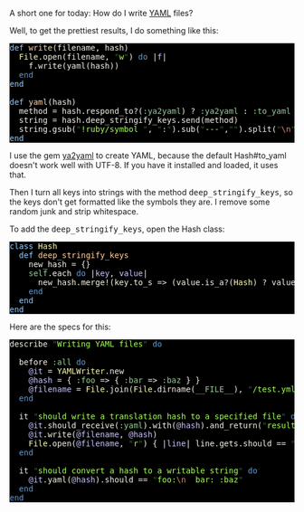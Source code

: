 A short one for today: How do I write <a href="http://en.wikipedia.org/wiki/YAML" target="_blank">YAML</a> files?

Well, to get the prettiest results, I do something like this:

<pre style="background: #000000; color: #f6f3e8; font-family: Monaco, monospace" class="ir_black"><font color="#96cbfe">def</font>&nbsp;<font color="#ffd2a7">write</font>(filename, hash)
&nbsp;&nbsp;<font color="#ffffb6">File</font>.open(filename, <font color="#336633">&quot;</font><font color="#a8ff60">w</font><font color="#336633">&quot;</font>) <font color="#6699cc">do</font>&nbsp;|<font color="#c6c5fe">f</font>|
&nbsp;&nbsp;&nbsp;&nbsp;f.write(yaml(hash))
&nbsp;&nbsp;<font color="#6699cc">end</font>
<font color="#96cbfe">end</font>

<font color="#96cbfe">def</font>&nbsp;<font color="#ffd2a7">yaml</font>(hash)
&nbsp;&nbsp;method = hash.respond_to?(<font color="#99cc99">:ya2yaml</font>) ? <font color="#99cc99">:ya2yaml</font>&nbsp;: <font color="#99cc99">:to_yaml</font>
&nbsp;&nbsp;string = hash.deep_stringify_keys.send(method)
&nbsp;&nbsp;string.gsub(<font color="#336633">&quot;</font><font color="#a8ff60">!ruby/symbol </font><font color="#336633">&quot;</font>, <font color="#336633">&quot;</font><font color="#a8ff60">:</font><font color="#336633">&quot;</font>).sub(<font color="#336633">&quot;</font><font color="#a8ff60">---</font><font color="#336633">&quot;</font>,<font color="#336633">&quot;&quot;</font>).split(<font color="#336633">&quot;</font><font color="#e18964">\n</font><font color="#336633">&quot;</font>).map(&amp;<font color="#99cc99">:rstrip</font>).join(<font color="#336633">&quot;</font><font color="#e18964">\n</font><font color="#336633">&quot;</font>).strip
<font color="#96cbfe">end</font></pre>

<!--more-->
I use the gem <a href="http://rubyforge.org/projects/ya2yaml/" target="_blank">ya2yaml</a> to create YAML, because the default Hash#to_yaml doesn't work well with UTF-8. If you have it installed and loaded, it uses that.

Then I turn all keys into strings with the method <tt>deep_stringify_keys</tt>, so the keys don't get formatted like the symbols they are. I remove some random junk and strip whitespace.

To add the <tt>deep_stringify_keys</tt>, open the Hash class:

<pre style="background: #000000; color: #f6f3e8; font-family: Monaco, monospace" class="ir_black">
<font color="#96cbfe">class</font>&nbsp;<font color="#ffffb6">Hash</font>
&nbsp;&nbsp;<font color="#96cbfe">def</font>&nbsp;<font color="#ffd2a7">deep_stringify_keys</font>
&nbsp;&nbsp;&nbsp;&nbsp;new_hash = {}
&nbsp;&nbsp;&nbsp;&nbsp;<font color="#99cc99">self</font>.each <font color="#6699cc">do</font>&nbsp;|<font color="#c6c5fe">key</font>, <font color="#c6c5fe">value</font>|
&nbsp;&nbsp;&nbsp;&nbsp;&nbsp;&nbsp;new_hash.merge!(key.to_s =&gt; (value.is_a?(<font color="#ffffb6">Hash</font>) ? value.deep_stringify_keys : value)))
&nbsp;&nbsp;&nbsp;&nbsp;<font color="#6699cc">end</font>
&nbsp;&nbsp;<font color="#96cbfe">end</font>
<font color="#96cbfe">end</font></pre>

Here are the specs for this:

<pre style="background: #000000; color: #f6f3e8; font-family: Monaco, monospace" class="ir_black">
describe <font color="#336633">&quot;</font><font color="#a8ff60">Writing YAML files</font><font color="#336633">&quot;</font>&nbsp;<font color="#6699cc">do</font>

&nbsp;&nbsp;before <font color="#99cc99">:all</font>&nbsp;<font color="#6699cc">do</font>
&nbsp;&nbsp;&nbsp;&nbsp;<font color="#c6c5fe">@it</font>&nbsp;= <font color="#ffffb6">YAMLWriter</font>.new
&nbsp;&nbsp;&nbsp;&nbsp;<font color="#c6c5fe">@hash</font>&nbsp;= { <font color="#99cc99">:foo</font>&nbsp;=&gt; { <font color="#99cc99">:bar</font>&nbsp;=&gt; <font color="#99cc99">:baz</font>&nbsp;} }
&nbsp;&nbsp;&nbsp;&nbsp;<font color="#c6c5fe">@filename</font>&nbsp;= <font color="#ffffb6">File</font>.join(<font color="#ffffb6">File</font>.dirname(<font color="#99cc99">__FILE__</font>), <font color="#336633">&quot;</font><font color="#a8ff60">/test.yml</font><font color="#336633">&quot;</font>)
&nbsp;&nbsp;<font color="#6699cc">end</font>

&nbsp;&nbsp;it <font color="#336633">&quot;</font><font color="#a8ff60">should write a translation hash to a specified file</font><font color="#336633">&quot;</font>&nbsp;<font color="#6699cc">do</font>
&nbsp;&nbsp;&nbsp;&nbsp;<font color="#c6c5fe">@it</font>.should_receive(<font color="#99cc99">:yaml</font>).with(<font color="#c6c5fe">@hash</font>).and_return(<font color="#336633">&quot;</font><font color="#a8ff60">result</font><font color="#336633">&quot;</font>)
&nbsp;&nbsp;&nbsp;&nbsp;<font color="#c6c5fe">@it</font>.write(<font color="#c6c5fe">@filename</font>, <font color="#c6c5fe">@hash</font>)
&nbsp;&nbsp;&nbsp;&nbsp;<font color="#ffffb6">File</font>.open(<font color="#c6c5fe">@filename</font>, <font color="#336633">&quot;</font><font color="#a8ff60">r</font><font color="#336633">&quot;</font>) { |<font color="#c6c5fe">line</font>|&nbsp;line.gets.should == <font color="#336633">&quot;</font><font color="#a8ff60">result</font><font color="#336633">&quot;</font>&nbsp;}
&nbsp;&nbsp;<font color="#6699cc">end</font>

&nbsp;&nbsp;it <font color="#336633">&quot;</font><font color="#a8ff60">should convert a hash to a writable string</font><font color="#336633">&quot;</font>&nbsp;<font color="#6699cc">do</font>
&nbsp;&nbsp;&nbsp;&nbsp;<font color="#c6c5fe">@it</font>.yaml(<font color="#c6c5fe">@hash</font>).should == <font color="#336633">&quot;</font><font color="#a8ff60">foo:</font><font color="#e18964">\n</font><font color="#a8ff60">&nbsp;&nbsp;bar: :baz</font><font color="#336633">&quot;</font>
&nbsp;&nbsp;<font color="#6699cc">end</font>
<font color="#6699cc">end</font></pre>



